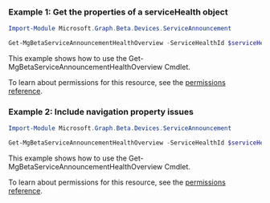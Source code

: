 ### Example 1: Get the properties of a serviceHealth object

```powershellImport-Module Microsoft.Graph.Beta.Devices.ServiceAnnouncement

Get-MgBetaServiceAnnouncementHealthOverview -ServiceHealthId $serviceHealthId
```
This example shows how to use the Get-MgBetaServiceAnnouncementHealthOverview Cmdlet.
To learn about permissions for this resource, see the [permissions reference](/graph/permissions-reference).

### Example 2: Include navigation property issues

```powershellImport-Module Microsoft.Graph.Beta.Devices.ServiceAnnouncement

Get-MgBetaServiceAnnouncementHealthOverview -ServiceHealthId $serviceHealthId -ExpandProperty "issues"
```
This example shows how to use the Get-MgBetaServiceAnnouncementHealthOverview Cmdlet.
To learn about permissions for this resource, see the [permissions reference](/graph/permissions-reference).

